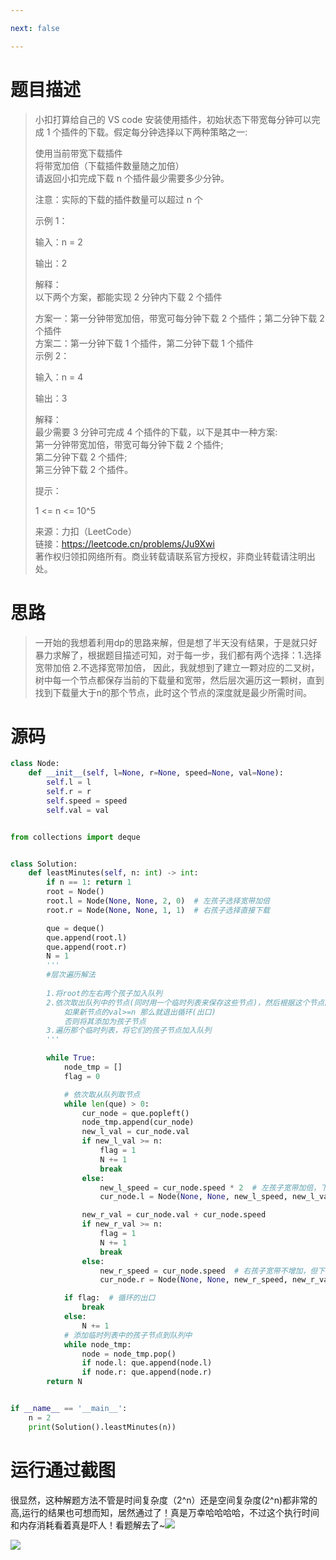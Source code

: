 ```yaml
---

next: false

---
```




<BlogInfo id="1329"/>

#  题目描述

> 小扣打算给自己的 VS code 安装使用插件，初始状态下带宽每分钟可以完成 1 个插件的下载。假定每分钟选择以下两种策略之一:
>
> 使用当前带宽下载插件  
>  将带宽加倍（下载插件数量随之加倍）  
>  请返回小扣完成下载 n 个插件最少需要多少分钟。
>
> 注意：实际的下载的插件数量可以超过 n 个
>
> 示例 1：
>
> 输入：n = 2
>
> 输出：2
>
> 解释：  
>  以下两个方案，都能实现 2 分钟内下载 2 个插件
>
> 方案一：第一分钟带宽加倍，带宽可每分钟下载 2 个插件；第二分钟下载 2 个插件  
>  方案二：第一分钟下载 1 个插件，第二分钟下载 1 个插件  
>  示例 2：
>
> 输入：n = 4
>
> 输出：3
>
> 解释：  
>  最少需要 3 分钟可完成 4 个插件的下载，以下是其中一种方案:  
>  第一分钟带宽加倍，带宽可每分钟下载 2 个插件;  
>  第二分钟下载 2 个插件;  
>  第三分钟下载 2 个插件。
>
> 提示：
>
> 1 <= n <= 10^5
>
> 来源：力扣（LeetCode）  
>  链接：https://leetcode.cn/problems/Ju9Xwi  
>  著作权归领扣网络所有。商业转载请联系官方授权，非商业转载请注明出处。



# 思路

> 一开始的我想着利用dp的思路来解，但是想了半天没有结果，于是就只好暴力求解了，根据题目描述可知，对于每一步，我们都有两个选择：1.选择宽带加倍
> 2.不选择宽带加倍，
> 因此，我就想到了建立一颗对应的二叉树，树中每一个节点都保存当前的下载量和宽带，然后层次遍历这一颗树，直到找到下载量大于n的那个节点，此时这个节点的深度就是最少所需时间。

# 源码


```python
class Node:
    def __init__(self, l=None, r=None, speed=None, val=None):
        self.l = l
        self.r = r
        self.speed = speed
        self.val = val


from collections import deque


class Solution:
    def leastMinutes(self, n: int) -> int:
        if n == 1: return 1
        root = Node()
        root.l = Node(None, None, 2, 0)  # 左孩子选择宽带加倍
        root.r = Node(None, None, 1, 1)  # 右孩子选择直接下载

        que = deque()
        que.append(root.l)
        que.append(root.r)
        N = 1
        '''
        #层次遍历解法
        
        1.将root的左右两个孩子加入队列
        2.依次取出队列中的节点(同时用一个临时列表来保存这些节点)，然后根据这个节点的speed(带宽)和val(下载量)建立新的节点(就是它的左右孩子)
            如果新节点的val>=n 那么就退出循环(出口)
            否则将其添加为孩子节点
        3.遍历那个临时列表，将它们的孩子节点加入队列
        '''

        while True:
            node_tmp = []
            flag = 0

            # 依次取从队列取节点
            while len(que) > 0:
                cur_node = que.popleft()
                node_tmp.append(cur_node)
                new_l_val = cur_node.val
                if new_l_val >= n:
                    flag = 1
                    N += 1
                    break
                else:
                    new_l_speed = cur_node.speed * 2  # 左孩子宽带加倍，下载量不增加
                    cur_node.l = Node(None, None, new_l_speed, new_l_val)

                new_r_val = cur_node.val + cur_node.speed
                if new_r_val >= n:
                    flag = 1
                    N += 1
                    break
                else:
                    new_r_speed = cur_node.speed  # 右孩子宽带不增加，但下载量增加
                    cur_node.r = Node(None, None, new_r_speed, new_r_val)

            if flag:  # 循环的出口
                break
            else:
                N += 1
            # 添加临时列表中的孩子节点到队列中
            while node_tmp:
                node = node_tmp.pop()
                if node.l: que.append(node.l)
                if node.r: que.append(node.r)
        return N


if __name__ == '__main__':
    n = 2
    print(Solution().leastMinutes(n))
```


# 运行通过截图

很显然，这种解题方法不管是时间复杂度（2^n）还是空间复杂度(2^n)都非常的高,运行的结果也可想而知，居然通过了！真是万幸哈哈哈哈，不过这个执行时间和内存消耗看着真是吓人！看题解去了~![](https://img-blog.csdnimg.cn/0348334dab0745c9b16e60d669ae57df.gif)



![](http://www.lll.plus/media/image/2022/06/18/image-20220618210752-1.png)


<ActionBox />
